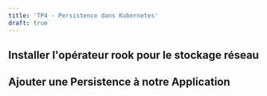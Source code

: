 ```yaml
---
title: 'TP4 - Persistence dans Kubernetes'
draft: true
---
```


## Installer l'opérateur rook pour le stockage réseau

## Ajouter une Persistence à notre Application

